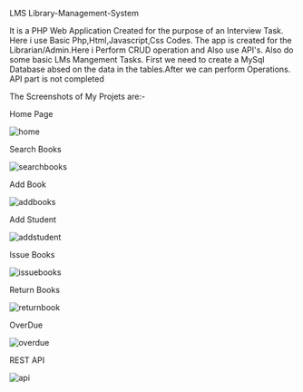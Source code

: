 LMS  Library-Management-System


It is a PHP Web Application Created for the purpose of an Interview Task.
Here i use Basic Php,Html,Javascript,Css Codes.
The app is created for the Librarian/Admin.Here i Perform CRUD operation and Also use API's.
Also do some basic LMs Mangement Tasks.
First we need to create a MySql Database absed on the data in the tables.After we can perform Operations.
API part is not completed

The Screenshots of My Projets are:-


Home Page

![home](https://user-images.githubusercontent.com/63149776/126083091-d0aeaf95-4c12-48c1-bf98-c3bff633256a.PNG)



Search Books

![searchbooks](https://user-images.githubusercontent.com/63149776/126083123-b37d4cf9-dca3-45cf-9cda-5fb3a2907de4.PNG)


Add Book

![addbooks](https://user-images.githubusercontent.com/63149776/126083130-f5bd156e-f385-4170-8bef-9d906ffc2a96.PNG)


Add Student

![addstudent](https://user-images.githubusercontent.com/63149776/126083139-3d5d8106-983b-48ea-9dc6-54516dd962c1.PNG)


Issue Books

![issuebooks](https://user-images.githubusercontent.com/63149776/126083154-16e4223d-359f-440e-80b5-888f924e1d9c.PNG)


Return Books

![returnbook](https://user-images.githubusercontent.com/63149776/126083162-872228d4-e4fa-4e61-a22f-d39a667aa519.PNG)

OverDue

![overdue](https://user-images.githubusercontent.com/63149776/126083172-2976ad98-dce6-43db-b23d-4c39d30188f4.PNG)


REST API

![api](https://user-images.githubusercontent.com/63149776/126083183-c3681b9f-b812-48d3-8178-108cd65edf24.PNG)





